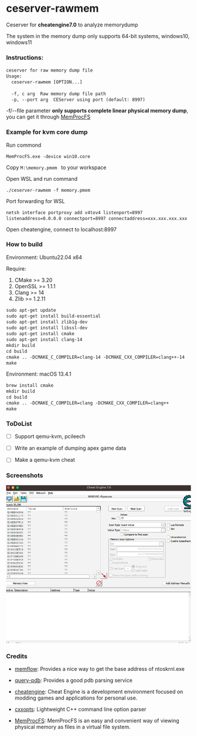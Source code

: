 # ceserver-rawmem 

Ceserver for **cheatengine7.0** to analyze memorydump

The system in the memory dump only supports 64-bit systems, windows10, windows11

### Instructions:

```
ceserver for raw memory dump file
Usage:
  ceserver-rawmem [OPTION...]

  -f, c arg  Raw memory dump file path
  -p, --port arg  CEServer using port (default: 8997)
```

-f/--file parameter **only supports complete linear physical memory dump**, you can get it through [MemProcFS](https://github.com/ufrisk/MemProcFS)



### Example for kvm core dump

Run commond

``` 
MemProcFS.exe -device win10.core
```

Copy `M:\memory.pmem ` to your workspace

Open WSL and run command 

```
./ceserver-rawmem -f memory.pmem
```

Port forwarding for WSL

```
netsh interface portproxy add v4tov4 listenport=8997 listenaddress=0.0.0.0 connectport=8997 connectaddress=xxx.xxx.xxx.xxx
```

Open cheatengine, connect to localhost:8997



### How to build

Environment: Ubuntu22.04 x64

Require:

1. CMake >= 3.20
2. OpenSSL >= 1.1.1
3. Clang >= 14
4. Zlib >= 1.2.11

```
sudo apt-get update
sudo apt-get install build-essential
sudo apt-get install zlib1g-dev
sudo apt-get install libssl-dev
sudo apt-get install cmake
sudo apt-get install clang-14
mkdir build
cd build
cmake .. -DCMAKE_C_COMPILER=clang-14 -DCMAKE_CXX_COMPILER=clang++-14
make
```

Environment: macOS 13.4.1

```
brew install cmake
mkdir build
cd build
cmake .. -DCMAKE_C_COMPILER=clang -DCMAKE_CXX_COMPILER=clang++
make
```



### ToDoList

- [ ] Support qemu-kvm, pcileech

- [ ] Write an example of dumping apex game data

- [ ] Make a qemu-kvm cheat



### Screenshots

![image-1](./screenshots/image-1.png)



### Credits

- [memflow](https://github.com/memflow/memflow): Provides a nice way to get the base address of ntoskrnl.exe

- [query-pdb](https://github.com/zouxianyu/query-pdb): Provides a good pdb parsing service

- [cheatengine](https://github.com/cheat-engine/cheat-engine): Cheat Engine is a development environment focused on modding games and applications for personal use.
- [cxxopts](https://github.com/jarro2783/cxxopts): Lightweight C++ command line option parser
- [MemProcFS](https://github.com/ufrisk/MemProcFS): MemProcFS is an easy and convenient way of viewing physical memory as files in a virtual file system.

